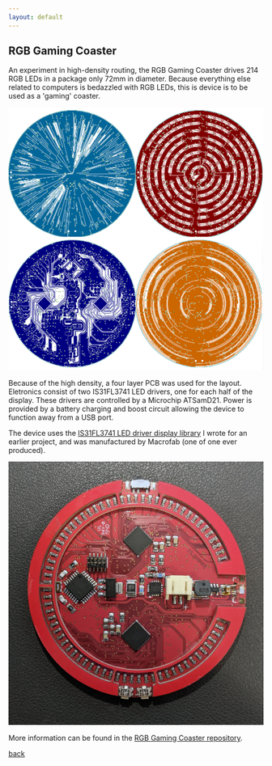 ```yaml
---
layout: default
---
```


## RGB Gaming Coaster

An experiment in high-density routing, the RGB Gaming Coaster drives 214 RGB LEDs in a package only 72mm in diameter. Because everything else related to computers is bedazzled with RGB LEDs, this is device is to be used as a 'gaming' coaster.

![Composite of PCB layers](/images/RGBcomposite.png)

Because of the high density, a four layer PCB was used for the layout. Eletronics consist of two IS31FL3741 LED drivers, one for each half of the display. These drivers are controlled by a Microchip ATSamD21. Power is provided by a battery charging and boost circuit allowing the device to function away from a USB port.

The device uses the [IS31FL3741 LED driver display library](https://bbenchoff.github.io/IS31FL3741.html) I wrote for an earlier project, and was manufactured by Macrofab (one of one ever produced).

![RGB Gaming PCB](/images/RGBGaming.jpg)

More information can be found in the [RGB Gaming Coaster repository](https://github.com/bbenchoff/RGB-Gaming-Coaster).


[back](./)